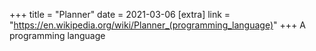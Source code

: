 +++
title = "Planner"
date = 2021-03-06
[extra]
link = "https://en.wikipedia.org/wiki/Planner_(programming_language)"
+++
A programming language

